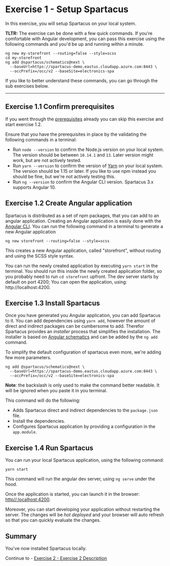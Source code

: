 # Exercise 1 - Setup Spartacus

In this exercise, you will setup Spartacus on your local system.

**TLTR:** The exercise can be done with a few quick commands. If you're comfortable with Angular development, you can pass this exercise using the following commands and you'd be up and running within a minute.

```
ng new my-storefront --routing=false --style=scss
cd my-storefront
ng add @spartacus/schematics@next \
  --baseUrl=https://spartacus-demo.eastus.cloudapp.azure.com:8443 \
  --occPrefix=/occ/v2 --baseSite=electronics-spa
```

If you like to better understand these commands, you can go through the sub exercises below.

---

## Exercise 1.1 Confirm prerequisites

If you went through the [prerequisites](../../prerequisites.md) already you can skip this exercise and start exercise 1.2.

Ensure that you have the prerequisites in place by the validating the following commands in a terminal:

- Run `node --version` to confirm the Node.js version on your local system. The version should be between `10.14.1` and `13`. Later version might work, but are not actively tested.
- Run `yarn --version` to confirm the version of [Yarn](https://yarnpkg.com/) on your local system. The version should be 1.15 or later. If you like to use npm instead you should be fine, but we're not actively testing this.
- Run `ng --version` to confirm the Angular CLI version. Spartacus 3.x supports Angular 10.

## Exercise 1.2 Create Angular application

Spartacus is distributed as a set of npm packages, that you can add to an angular application. Creating an Angular application is easily done with the [Angular CLI](https://cli.angular.io/). You can run the following command in a terminal to generate a new Angular application

```shell
ng new storefront --routing=false --style=scss
```

This creates a new Angular application, called "storefront", without routing and using the SCSS style syntax.

You can run the newly created application by executing `yarn start` in the terminal. You should run this inside the newly created application folder, so you probably need to run `cd storefront` upfront.
The dev server starts by default on port 4200; You can open the application, using: http://localhost:4200.

## Exercise 1.3 Install Spartacus

Once you have generated you Angular application, you can add Spartacus to it. You can add dependencies using `yarn add`, however the amount of direct and indirect packages can be cumbersome to add. Therefor Spartacus provides an _installer_ process that simplifies the installation. The installer is based on [Angular schematics](https://angular.io/guide/schematics) and can be added by the `ng add` command.

To simplify the default configuration of spartacus even more, we're adding few more parameters.

```shell
ng add @spartacus/schematics@next \
  --baseUrl=https://spartacus-demo.eastus.cloudapp.azure.com:8443 \
  --occPrefix=/occ/v2 --baseSite=electronics-spa
```

**Note**: the backslash is only used to make the command better readable. It will be ignored when you paste it in you terminal.

This command will do the following:

- Adds Spartacus direct and indirect dependencies to the `package.json` file.
- Install the dependencies.
- Configures Spartacus application by providing a configuration in the `app.module`.

## Exercise 1.4 Run Spartacus

You can run your local Spartacus application, using the following command:

```shell
yarn start
```

This command will run the angular dev server, using `ng serve` under the hood.

Once the application is started, you can launch it in the browser: [http//:localhost:4200](http//:localhost:4200).

Moreover, you can start developing your application without restarting the server. The changes will be _hot deployed_ and your browser will auto refresh so that you can quickly evaluate the changes.

## Summary

You've now installed Spartacus locally.

Continue to - [Exercise 2 - Exercise 2 Description](../ex2/README.md)
